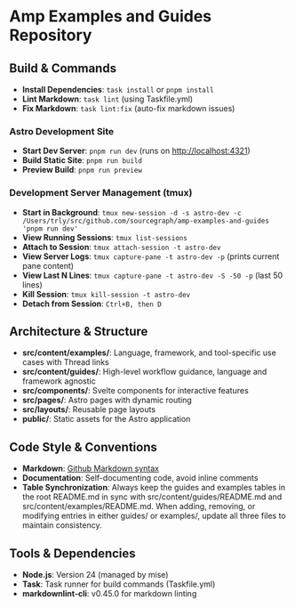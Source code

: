 # Amp Examples and Guides Repository

## Build & Commands
- **Install Dependencies**: `task install` or `pnpm install`
- **Lint Markdown**: `task lint` (using Taskfile.yml)
- **Fix Markdown**: `task lint:fix` (auto-fix markdown issues)

### Astro Development Site
- **Start Dev Server**: `pnpm run dev` (runs on <http://localhost:4321>)
- **Build Static Site**: `pnpm run build`
- **Preview Build**: `pnpm run preview`

### Development Server Management (tmux)
- **Start in Background**: `tmux new-session -d -s astro-dev -c /Users/trly/src/github.com/sourcegraph/amp-examples-and-guides 'pnpm run dev'`
- **View Running Sessions**: `tmux list-sessions`
- **Attach to Session**: `tmux attach-session -t astro-dev`
- **View Server Logs**: `tmux capture-pane -t astro-dev -p` (prints current pane content)
- **View Last N Lines**: `tmux capture-pane -t astro-dev -S -50 -p` (last 50 lines)
- **Kill Session**: `tmux kill-session -t astro-dev`
- **Detach from Session**: `Ctrl+B, then D`

## Architecture & Structure
- **src/content/examples/**: Language, framework, and tool-specific use cases with Thread links
- **src/content/guides/**: High-level workflow guidance, language and framework agnostic  
- **src/components/**: Svelte components for interactive features
- **src/pages/**: Astro pages with dynamic routing
- **src/layouts/**: Reusable page layouts
- **public/**: Static assets for the Astro application

## Code Style & Conventions
- **Markdown**: [Github Markdown syntax](https://docs.github.com/en/get-started/writing-on-github/getting-started-with-writing-and-formatting-on-github/basic-writing-and-formatting-syntax)
- **Documentation**: Self-documenting code, avoid inline comments
- **Table Synchronization**: Always keep the guides and examples tables in the root README.md in sync with src/content/guides/README.md and src/content/examples/README.md. When adding, removing, or modifying entries in either guides/ or examples/, update all three files to maintain consistency.

## Tools & Dependencies
- **Node.js**: Version 24 (managed by mise)
- **Task**: Task runner for build commands (Taskfile.yml)
- **markdownlint-cli**: v0.45.0 for markdown linting

